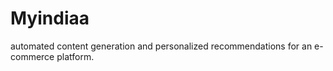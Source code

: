 # Myindiaa
automated content generation and personalized recommendations for an e-commerce platform.
